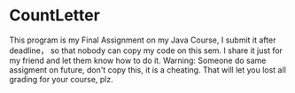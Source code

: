 # CountLetter
This program is my Final Assignment on my Java Course, I submit it after deadline， so that nobody can copy my code on this sem.
I share it just for my friend and let them know how to do it.
Warning: Someone do same assigment on future, don't copy this, it is a cheating.
That will let you lost all grading for your course, plz.
